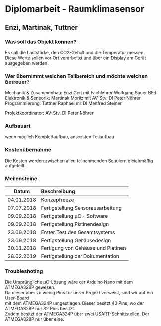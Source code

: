 # Diplomarbeit - Raumklimasensor  
## Enzi, Martinak, Tuttner    
  
### Was soll das Objekt können?
Es soll die Lautstärke, den CO2-Gehalt und die Temperatur messen.  
Diese Werte sollen vor Ort verarbeitet und über ein Display am Gerät ausgegeben werden.  
  
### Wer übernimmt welchen Teilbereich und möchte welchen Betreuer?
Mechanik & Zusammenbau:     Enzi Gert       mit Fachlehrer Wolfgang Sauer BEd  
Elektronik & Seneorik:      Martinak Moritz mit AV-Stv. DI Peter Nöhrer  
Programmierung:             Tuttner Raphael mit DI Manfred Steiner  
  
Projektkoordinator:         AV-Stv. DI Peter Nöhrer  
  
### Aufbauart
wenn möglich Komplettaufbau, ansonsten Teilaufbau  

### Kostenübernahme
Die Kosten werden zwischen allen teilnehmenden Schülern gleichmäßig aufgeteilt.

### Meilensteine
Datum      | Beschreibung                                    |
-----------|:------------------------------------------------|  
04.01.2018 | Konzepfreeze                                    |
07.07.2018 | Fertigstellung Sensorausarbeitung               |
09.09.2018 | Fertigstellung µC - Software                    |
09.09.2018 | Fertigstellung Platinendesign                   |
23.09.2018 | Erster Test des Gesamtsystems                   |
23.09.2018 | Fertigstellung Gehäusedesign                    |
30.11.2018 | Fertigung von Gehäuse und Platinen              |
28.02.2019 | Fertigstellung der Dokumentation                |  

### Troubleshoting  
Die Ursprüngliche µC-Lösung wäre der Arduino Nano mit dem ATMEGA328P gewesen.  
Da dieser aber zu wenig Pins für unser Projekt vorweist, sind wir auf ein User-Board  
mit dem ATMEGA324P umgestiegen. Dieser besitzt 40 Pins, wo der ATMEGA328P nur 32 Pins besitzt.  
Zudem besitzt der ATMEGA324P über zwei USART-Schnittstellen. Der ATMEGA328P nur über eine.
